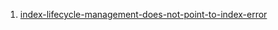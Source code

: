 1. [index-lifecycle-management-does-not-point-to-index-error](https://discuss.elastic.co/t/index-lifecycle-management-does-not-point-to-index-error/211513/4?u=stardustman)